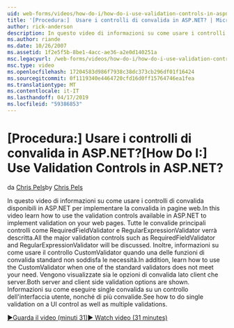 ```yaml
---
uid: web-forms/videos/how-do-i/how-do-i-use-validation-controls-in-aspnet
title: '[Procedura:]  Usare i controlli di convalida in ASP.NET? | Microsoft Docs'
author: rick-anderson
description: In questo video di informazioni su come usare i controlli di convalida disponibili in ASP.NET per implementare la convalida in pagine web. Tutte le convalide principali controlla quali...
ms.author: riande
ms.date: 10/26/2007
ms.assetid: 1f2e5f5b-8be1-4acc-ae36-a2e0d140251a
msc.legacyurl: /web-forms/videos/how-do-i/how-do-i-use-validation-controls-in-aspnet
msc.type: video
ms.openlocfilehash: 17204583d986f7938c38dc373cb296df01f16424
ms.sourcegitcommit: 0f1119340e4464720cfd16d0ff15764746ea1fea
ms.translationtype: MT
ms.contentlocale: it-IT
ms.lasthandoff: 04/17/2019
ms.locfileid: "59386853"
---
```

# <a name="how-do-i--use-validation-controls-in-aspnet"></a><span data-ttu-id="e6b16-105">[Procedura:]  Usare i controlli di convalida in ASP.NET?</span><span class="sxs-lookup"><span data-stu-id="e6b16-105">[How Do I:]  Use Validation Controls in ASP.NET?</span></span>

<span data-ttu-id="e6b16-106">da [Chris Pels](https://twitter.com/chrispels)</span><span class="sxs-lookup"><span data-stu-id="e6b16-106">by [Chris Pels](https://twitter.com/chrispels)</span></span>

<span data-ttu-id="e6b16-107">In questo video di informazioni su come usare i controlli di convalida disponibili in ASP.NET per implementare la convalida in pagine web.</span><span class="sxs-lookup"><span data-stu-id="e6b16-107">In this video learn how to use the validation controls available in ASP.NET to implement validation on your web pages.</span></span> <span data-ttu-id="e6b16-108">Tutte le convalide principali controlli come RequiredFieldValidator e RegularExpressionValidator verrà descritta.</span><span class="sxs-lookup"><span data-stu-id="e6b16-108">All the major validation controls such as RequiredFieldValidator and RegularExpressionValidator will be discussed.</span></span> <span data-ttu-id="e6b16-109">Inoltre, informazioni su come usare il controllo CustomValidator quando una delle funzioni di convalida standard non soddisfa le necessità.</span><span class="sxs-lookup"><span data-stu-id="e6b16-109">In addition, learn how to use the CustomValidator when one of the standard validators does not meet your need.</span></span> <span data-ttu-id="e6b16-110">Vengono visualizzate sia le opzioni di convalida lato client che server.</span><span class="sxs-lookup"><span data-stu-id="e6b16-110">Both server and client side validation options are shown.</span></span> <span data-ttu-id="e6b16-111">Informazioni su come eseguire single convalida su un controllo dell'interfaccia utente, nonché di più convalide.</span><span class="sxs-lookup"><span data-stu-id="e6b16-111">See how to do single validation on a UI control as well as multiple validations.</span></span>

[<span data-ttu-id="e6b16-112">&#9654;Guarda il video (minuti 31)</span><span class="sxs-lookup"><span data-stu-id="e6b16-112">&#9654; Watch video (31 minutes)</span></span>](https://channel9.msdn.com/Blogs/ASP-NET-Site-Videos/how-do-i-use-validation-controls-in-aspnet)
